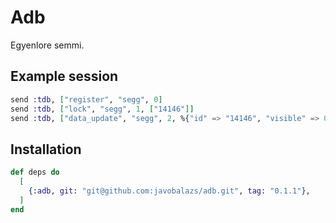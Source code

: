 # Adb

Egyenlore semmi.

## Example session

```elixir
send :tdb, ["register", "segg", 0]
send :tdb, ["lock", "segg", 1, ["14146"]]
send :tdb, ["data_update", "segg", 2, %{"id" => "14146", "visible" => 0, "ext" => %{"parent_id" => "10001"}}]
```

## Installation

```elixir
def deps do
  [
    {:adb, git: "git@github.com:javobalazs/adb.git", tag: "0.1.1"},
  ]
end
```
